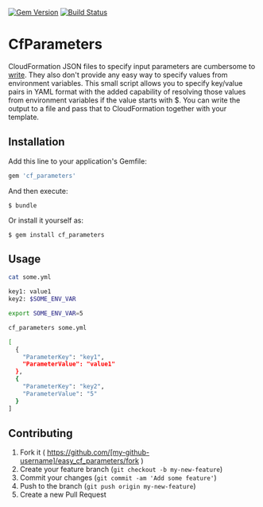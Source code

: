 [![Gem Version](https://badge.fury.io/rb/cf_parameters.svg)](http://badge.fury.io/rb/cf_parameters)
[![Build Status](https://travis-ci.org/jlordiales/easy_cf_parameters.svg?branch=master)](https://travis-ci.org/jlordiales/easy_cf_parameters)

# CfParameters

CloudFormation JSON files to specify input parameters are cumbersome to
[write](http://blogs.aws.amazon.com/application-management/post/Tx1A23GYVMVFKFD/Passing-Parameters-to-CloudFormation-Stacks-with-the-AWS-CLI-and-Powershell).
They also don't provide any easy way to specify values from environment
variables. This small script allows you to specify key/value pairs in YAML
format with the added capability of resolving those values from environment
variables if the value starts with $.  You can write the output to a file and
pass that to CloudFormation together with your template.

## Installation

Add this line to your application's Gemfile:

```ruby
gem 'cf_parameters'
```

And then execute:

    $ bundle

Or install it yourself as:

    $ gem install cf_parameters

## Usage
```bash
cat some.yml

key1: value1
key2: $SOME_ENV_VAR

export SOME_ENV_VAR=5

cf_parameters some.yml

[
  {
    "ParameterKey": "key1",
    "ParameterValue": "value1"
  },
  {
    "ParameterKey": "key2",
    "ParameterValue": "5"
  }
]

```
## Contributing

1. Fork it ( https://github.com/[my-github-username]/easy_cf_parameters/fork )
2. Create your feature branch (`git checkout -b my-new-feature`)
3. Commit your changes (`git commit -am 'Add some feature'`)
4. Push to the branch (`git push origin my-new-feature`)
5. Create a new Pull Request
